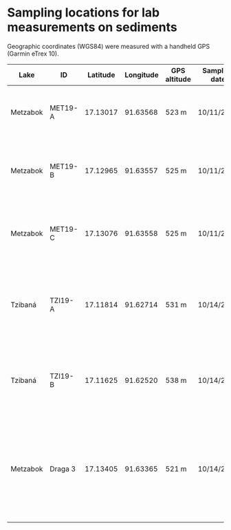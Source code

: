 # Sampling locations for lab measurements on sediments
Geographic coordinates (WGS84) were measured with a handheld GPS (Garmin eTrex 10).

| Lake | ID | Latitude | Longitude | GPS altitude | Sampling date | Description |
| --- | --- | --- | --- | --- | --- | --- |
| Metzabok | MET19-A | 17.13017 |	91.63568 | 523 m | 10/11/2019 | Right in the (drained) pond, sample taken with spade |
| Metzabok | MET19-B | 17.12965 | 91.63557 | 525 m | 10/11/2019 | Last geophone of SRT line MET19-3, sample taken with spade |
| Metzabok | MET19-C | 17.13076 | 91.63558 | 525 m | 10/11/2019 | First geophone of SRT line MET19-3, sample taken with spade |
| Tzibaná | TZI19-A | 17.11814 | 91.62714 | 531 m | 10/14/2019 | At the shore line close to the first electrode of TZI19-1, sample taken with spade |
| Tzibaná | TZI19-B | 17.11625 | 91.62520 | 538 m | 10/14/2019 | At the small lagune close to the end of TDIP line TZI19-1, sample taken with spade |
| Metzabok | Draga 3 | 17.13405 | 91.63365 | 521 m | 10/14/2019 | Sediment from residual pond (Charco 3) over deepest point of Metzabok, sample taken with Ekman grab |
